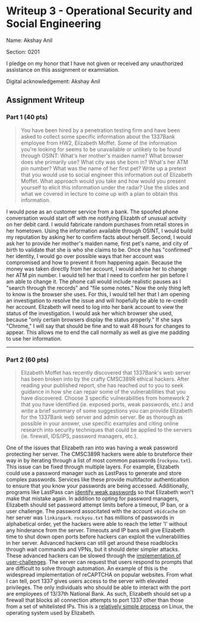 # Writeup 3 - Operational Security and Social Engineering

Name: Akshay Anil

Section: 0201

I pledge on my honor that I have not given or received any unauthorized assistance on this assignment or examniation.

Digital acknowledgement: Akshay Anil

## Assignment Writeup

### Part 1 (40 pts)

>You have been hired by a penetration testing firm and have been asked to collect some specific information about the 1337Bank employee from HW2, Elizabeth Moffet. Some of the information you're looking for seems to be unavailable or unlikely to be found through OSINT: What's her mother's maiden name? What browser does she primarily use? What city was she born in? What's her ATM pin number? What was the name of her first pet?
Write up a pretext that you would use to social engineer this information out of Elizabeth Moffet. What approach would you take and how would you present yourself to elicit this information under the radar? Use the slides and what we covered in lecture to come up with a plan to obtain this information.

I would pose as an customer service from a bank. The spoofed phone conversation would start off with me notifying Elizabth of unusual activity on her debit card. I would fabricate random purchases from retail stores in her hometown. Using the information available through OSINT, I would build my reputation by asking her to confirm facts about herself. Second, I would ask her to provide her mother's maiden name, first pet's name, and city of birth to validate that she is who she claims to be. Once she has "confirmed" her identity, I would go over possible ways that her account was compromised and how to prevent it from happening again. Because the money was taken directly from her account, I would advise her to change her ATM pin number. I would tell her that I need to confirm her pin before I am able to change it. The phone call would include realistic pauses as I "search through the records" and "file some notes." Now the only thing left to know is the browser she uses. For this, I would tell her that I am opening an investigation to resolve the issue and will hopefully be able to re-credit her account. Elizabeth will need to log into her bank account to view the status of the investigation. I would ask her which browser she used, because "only certain browsers display the status properly." If she says "Chrome," I will say that should be fine and to wait 48 hours for changes to appear. This allows me to end the call normally as well as give me padding to use her information.

- - - -
### Part 2 (60 pts)

>Elizabeth Moffet has recently discovered that 1337Bank's web server has been broken into by the crafty CMSC389R ethical hackers. After reading your published report, she has reached out to you to seek guidance in how she can repair some of the vulnerabilities that you have discovered. Choose 3 specific vulnerabilities from homework 2 that you have identified (ie. exposed ports, weak passwords, etc.) and write a brief summary of some suggestions you can provide Elizabeth for the 1337Bank web server and admin server. Be as thorough as possible in your answer, use specific examples and citing online research into security techniques that could be applied to the servers (ie. firewall, IDS/IPS, password managers, etc.).

One of the issues that Elizabeth ran into was having a weak password protecting her server. The CMSC389R hackers were able to bruteforce their way in by iterating through a list of most common passwords (`rockyou.txt`). This issue can be fixed through multiple layers. For example, Elizabeth could use a password manager such as LastPass to generate and store complex passwords. Services like these provide multifactor authentication to ensure that you know your passwords are being accessed. Additionally, programs like LastPass can [identify weak passwords](https://www.pcmag.com/review/317662/lastpass) so that Elizabeth won't make that mistake again. 
In addition to opting for password managers, Elizabeth should set password attempt limits before a timeout, IP ban, or a user challenge. The password associtated with the account `v0idcache` on her server was `linkinpark`. `rockyou.txt` has millions of passwords in alphabetical order, yet the hackers were able to reach the letter 'l' without any hinderance from the server. Timeouts and IP bans will give Elizabeth time to shut down open ports before hackers can exploit the vulnerabilities in her server. Advanced hackers can still get around these roadblocks through wait commands and VPNs, but it should deter simpler attacks. These advanced hackers can be slowed through the [implementation of user-challenges](https://www.computerweekly.com/answer/Techniques-for-preventing-a-brute-force-login-attack). The server can request that users respond to prompts that are difficult to solve through automation. An example of this is the widespread implementation of reCAPTCHA on popular websites. 
From what I can tell, port 1337 gives users access to the server with elevated privileges. The only individuals who should be able to interact with the port are employees of 13/37th National Bank. As such, Elizabeth should set up a firewall that blocks all connection attempts to port 1337 other than those from a set of whitelisted IPs. This is a [relatively simple process](https://www.codero.com/knowledge-base/content/24/435/en/how-to-whitelist-or-block-ips-in-your-firewall-on-linux-iptables-firewalld-ufw.html) on Linux, the operating system used by Elizabeth.
